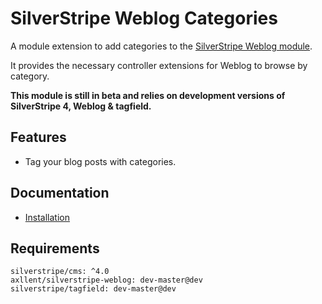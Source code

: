 # SilverStripe Weblog Categories

A module extension to add categories to the [SilverStripe Weblog module](https://github.com/axllent/silverstripe-weblog).

It provides the necessary controller extensions for Weblog to browse by category.

**This module is still in beta and relies on development versions of SilverStripe 4, Weblog & tagfield.**


## Features

- Tag your blog posts with categories.


## Documentation

- [Installation](docs/en/Installation.md)


## Requirements

```
silverstripe/cms: ^4.0
axllent/silverstripe-weblog: dev-master@dev
silverstripe/tagfield: dev-master@dev
```
